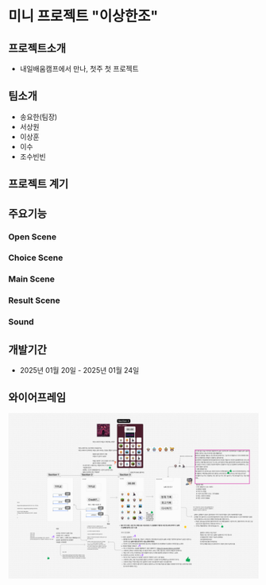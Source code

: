 # 미니 프로젝트 "이상한조"


## 프로젝트소개
- 내일배움캠프에서 만나, 첫주 첫 프로젝트


## 팀소개
- 송요한(팀장)
- 서상원
- 이상훈
- 이수
- 조수빈빈

## 프로젝트 계기


## 주요기능

### **Open Scene**


### **Choice Scene**


### **Main Scene**


### **Result Scene**


### **Sound**

## 개발기간
- 2025년 01월 20일 - 2025년 01월 24일


## 와이어프레임

![alt text](wireframe.png)